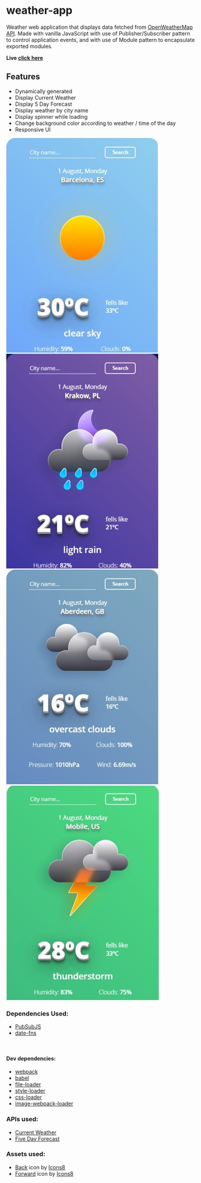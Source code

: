# weather-app

Weather web application that displays data fetched from [OpenWeatherMap API](https://openweathermap.org/). Made with vanilla JavaScript with use of Publisher/Subscriber pattern to control application events, and with use of Module pattern to encapsulate exported modules.

**Live [click here](https://husky93.github.io/weather-app/)**

## Features
- Dynamically generated
- Display Current Weather
- Display 5 Day Forecast
- Display weather by city name
- Display spinner while loading
- Change background color according to weather / time of the day
- Responsive UI
 
![Sunny](https://github.com/husky93/weather-app/blob/main/sunny.jpg?raw=true)
![Night](https://github.com/husky93/weather-app/blob/main/night.jpg?raw=true)
![Cloudy](https://github.com/husky93/weather-app/blob/main/cloudy.jpg?raw=true)
![Thunder](https://github.com/husky93/weather-app/blob/main/thunder.jpg?raw=true)

### Dependencies Used:
- [PubSubJS](https://github.com/mroderick/PubSubJS)
- [date-fns](https://github.com/date-fns/date-fns)
<br>

#### Dev dependencies:
- [webpack](https://github.com/webpack/webpack)
- [babel](https://github.com/babel/babel)
- [file-loader](https://github.com/webpack-contrib/file-loader)
- [style-loader](https://github.com/webpack-contrib/style-loader)
- [css-loader](https://github.com/webpack-contrib/css-loader)
- [image-webpack-loader](https://github.com/tcoopman/image-webpack-loader)

### APIs used:
- [Current Weather](https://openweathermap.org/current)
- [Five Day Forecast](https://openweathermap.org/forecast5)

### Assets used:
- <a target="_blank" href="https://icons8.com/icon/RmKPpQoqIwH5/back">Back</a> icon by <a target="_blank" href="https://icons8.com">Icons8</a>
- <a target="_blank" href="https://icons8.com/icon/PgkW7OrWEEv4/forward">Forward</a> icon by <a target="_blank" href="https://icons8.com">Icons8</a>
